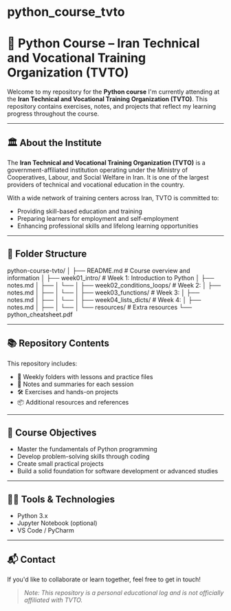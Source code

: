 # python_course_tvto
# 🐍 Python Course – Iran Technical and Vocational Training Organization (TVTO)

Welcome to my repository for the **Python course** I'm currently attending at the **Iran Technical and Vocational Training Organization (TVTO)**. This repository contains exercises, notes, and projects that reflect my learning progress throughout the course.

---

## 🏛️ About the Institute

The **Iran Technical and Vocational Training Organization (TVTO)** is a government-affiliated institution operating under the Ministry of Cooperatives, Labour, and Social Welfare in Iran. It is one of the largest providers of technical and vocational education in the country.

With a wide network of training centers across Iran, TVTO is committed to:
- Providing skill-based education and training  
- Preparing learners for employment and self-employment  
- Enhancing professional skills and lifelong learning opportunities

---

## 📁 Folder Structure
python-course-tvto/
│
├── README.md # Course overview and information
│
├── week01_intro/ # Week 1: Introduction to Python
│ ├── notes.md
│ ├── 
│ └── 
│
├── week02_conditions_loops/ # Week 2:
│ ├── notes.md
│ ├── 
│ └── 
│
├── week03_functions/ # Week 3: 
│ ├── notes.md
│ ├── 
│ └── 
│
├── week04_lists_dicts/ # Week 4: 
│ ├── notes.md
│ ├── 
│ └── 
│
└── resources/ # Extra resources
└── python_cheatsheet.pdf

---

## 📚 Repository Contents

This repository includes:
- 📅 Weekly folders with lessons and practice files  
- 🧠 Notes and summaries for each session  
- 🛠️ Exercises and hands-on projects  
- 📦 Additional resources and references

---

## 🎯 Course Objectives

- Master the fundamentals of Python programming  
- Develop problem-solving skills through coding  
- Create small practical projects  
- Build a solid foundation for software development or advanced studies

---

## 🧑‍💻 Tools & Technologies

- Python 3.x  
- Jupyter Notebook (optional)  
- VS Code / PyCharm  

---

## 📬 Contact

If you'd like to collaborate or learn together, feel free to get in touch!

> _Note: This repository is a personal educational log and is not officially affiliated with TVTO._
